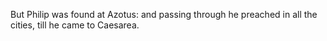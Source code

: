 But Philip was found at Azotus: and passing through he preached in all the cities, till he came to Caesarea.
